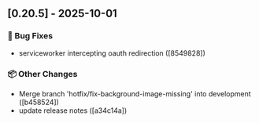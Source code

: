 ## [0.20.5] - 2025-10-01

### 🐛 Bug Fixes

- serviceworker intercepting oauth redirection ([8549828])

### 📦 Other Changes

- Merge branch 'hotfix/fix-background-image-missing' into development ([b458524])
- update release notes ([a34c14a])